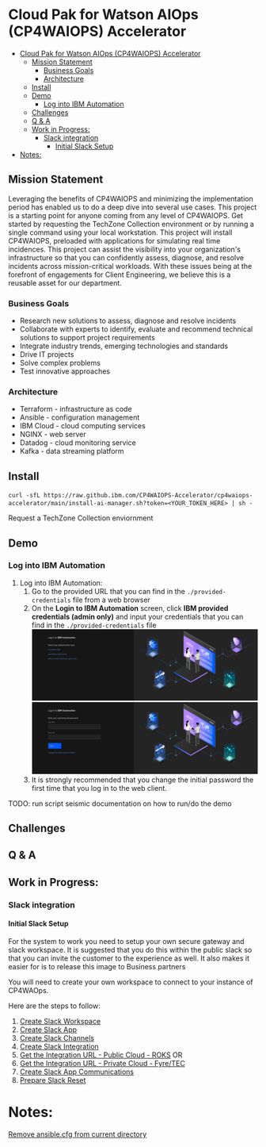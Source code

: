 # Cloud Pak for Watson AIOps (CP4WAIOPS) Accelerator

- [Cloud Pak for Watson AIOps (CP4WAIOPS) Accelerator](#cloud-pak-for-watson-aiops-cp4waiops-accelerator)
  - [Mission Statement](#mission-statement)
    - [Business Goals](#business-goals)
    - [Architecture](#architecture)
  - [Install](#install)
  - [Demo](#demo)
    - [Log into IBM Automation](#log-into-ibm-automation)
  - [Challenges](#challenges)
  - [Q & A](#q--a)
  - [Work in Progress:](#work-in-progress)
    - [Slack integration](#slack-integration)
      - [Initial Slack Setup](#initial-slack-setup)
- [Notes:](#notes)

## Mission Statement
Leveraging the benefits of CP4WAIOPS and minimizing the implementation period has enabled us to do a deep dive into several use cases. This project is a starting point for anyone coming from any level of CP4WAIOPS. Get started by requesting the TechZone Collection environment or by running a single command using your local workstation. This project will install CP4WAIOPS, preloaded with applications for simulating real time incidences. This project can assist the visibility into your organization's infrastructure so that you can confidently assess, diagnose, and resolve incidents across mission-critical workloads. With these issues being at the forefront of engagements for Client Engineering, we believe this is a reusable asset for our department.

### Business Goals
- Research new solutions to assess, diagnose and resolve incidents
- Collaborate with experts to identify, evaluate and recommend technical solutions to support project requirements
- Integrate industry trends, emerging technologies and standards
- Drive IT projects
- Solve complex problems
- Test innovative approaches

### Architecture
- Terraform - infrastructure as code
- Ansible - configuration management
- IBM Cloud - cloud computing services
- NGINX - web server
- Datadog - cloud monitoring service
- Kafka - data streaming platform

## Install
```
curl -sfL https://raw.github.ibm.com/CP4WAIOPS-Accelerator/cp4waiops-accelerator/main/install-ai-manager.sh?token=<YOUR_TOKEN_HERE> | sh -
``` 

Request a TechZone Collection enviornment

## Demo
### Log into IBM Automation
1. Log into IBM Automation:
    1. Go to the provided URL that you can find in the `./provided-credentials` file from a web browser
    2. On the **Login to IBM Automation** screen, click **IBM provided credentials (admin only)** and input your credentials that you can find in the `./provided-credentials` file
    ![Screenshot](documentation/ibm-automation-3.png)
    ![Screenshot](documentation/ibm-automation-4.png)
    1. It is strongly recommended that you change the initial password the first time that you log in to the web client.

TODO:
run script
seismic documentation on how to run/do the demo

## Challenges


## Q & A


## Work in Progress:

### Slack integration
#### Initial Slack Setup 

For the system to work you need to setup your own secure gateway and slack workspace. It is suggested that you do this within the public slack so that you can invite the customer to the experience as well. It also makes it easier for is to release this image to Business partners

You will need to create your own workspace to connect to your instance of CP4WAOps.

Here are the steps to follow:

1. [Create Slack Workspace](./tools/3_slack/1_slack_workspace.md)
1. [Create Slack App](./tools/3_slack/2_slack_app_create.md)
1. [Create Slack Channels](./tools/3_slack/3_slack_channel.md)
1. [Create Slack Integration](./tools/3_slack/4_slack_integrate.md)
1. [Get the Integration URL - Public Cloud - ROKS](./tools/3_slack/5_slack_url_public.md) OR 
1. [Get the Integration URL - Private Cloud - Fyre/TEC](./tools/3_slack/5_slack_url_private.md)
1. [Create Slack App Communications](./tools/3_slack/6_slack_app_integration.md)
1. [Prepare Slack Reset](./tools/3_slack/7_slack_reset.md)

# Notes:
[Remove ansible.cfg from current directory](https://docs.ansible.com/ansible/latest/reference_appendices/config.html)